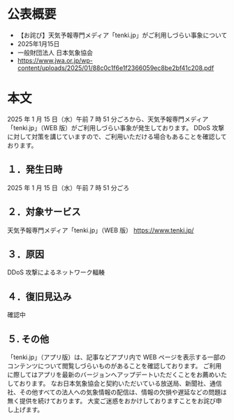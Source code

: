 # 公表概要
- 【お詫び】天気予報専門メディア「tenki.jp」がご利用しづらい事象について
- 2025年1月15日
- 一般財団法人 日本気象協会
- https://www.jwa.or.jp/wp-content/uploads/2025/01/88c0c1f6e1f2366059ec8be2bf41c208.pdf

# 本文
2025 年 1 月 15 日（水）午前 7 時 51 分ごろから、天気予報専門メディア「tenki.jp」（WEB 版）がご利用しづらい事象が発生しております。
DDoS 攻撃に対して対策を講じていますので、ご利用いただける場合もあることを確認しております。

## １．発生日時
2025 年 1 月 15 日（水）午前 7 時 51 分ごろ

## ２．対象サービス
天気予報専門メディア「tenki.jp」（WEB 版）
https://www.tenki.jp/

## ３．原因
DDoS 攻撃によるネットワーク輻輳

## ４．復旧見込み
確認中

## ５. その他
「tenki.jp」（アプリ版）は、記事などアプリ内で WEB ページを表示する一部のコンテンツについて閲覧しづらいものがあることを確認しております。
ご利用に際してはアプリを最新のバージョンへアップデートいただくことをお薦めいたしております。
なお日本気象協会と契約いただいている放送局、新聞社、通信社、その他すべての法人への気象情報の配信は、情報の欠損や遅延などの問題は無く提供を続けております。
大変ご迷惑をおかけしておりますことをお詫び申し上げます。

